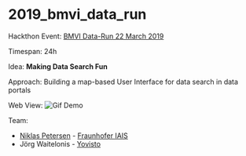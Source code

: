 # 2019_bmvi_data_run

Hackthon Event: [BMVI Data-Run 22 March 2019](https://www.bmvi.de/SharedDocs/DE/Termine-mFUND/bmvi-data-run.html)

Timespan: 24h

Idea: **Making Data Search Fun**

Approach: Building a map-based User Interface for data search in data portals 

Web View: ![Gif Demo](https://github.com/np00/3rd_bmvi_datarun/blob/master/demo_video.gif)


Team:
- [Niklas Petersen](http://np00.github.io/) - [Fraunhofer IAIS](https://www.iais.fraunhofer.de/)
- Jörg Waitelonis - [Yovisto](https://yovisto.com/)

